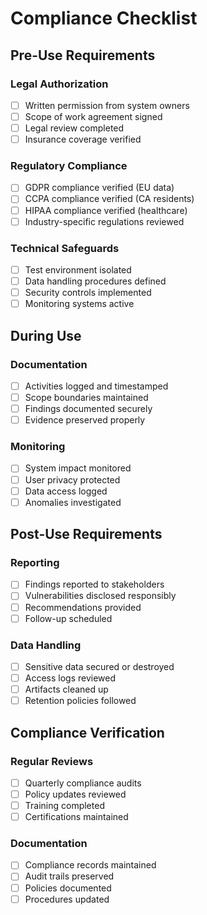 # Compliance Checklist

## Pre-Use Requirements

### Legal Authorization
- [ ] Written permission from system owners
- [ ] Scope of work agreement signed
- [ ] Legal review completed
- [ ] Insurance coverage verified

### Regulatory Compliance
- [ ] GDPR compliance verified (EU data)
- [ ] CCPA compliance verified (CA residents)
- [ ] HIPAA compliance verified (healthcare)
- [ ] Industry-specific regulations reviewed

### Technical Safeguards
- [ ] Test environment isolated
- [ ] Data handling procedures defined
- [ ] Security controls implemented
- [ ] Monitoring systems active

## During Use

### Documentation
- [ ] Activities logged and timestamped
- [ ] Scope boundaries maintained
- [ ] Findings documented securely
- [ ] Evidence preserved properly

### Monitoring
- [ ] System impact monitored
- [ ] User privacy protected
- [ ] Data access logged
- [ ] Anomalies investigated

## Post-Use Requirements

### Reporting
- [ ] Findings reported to stakeholders
- [ ] Vulnerabilities disclosed responsibly
- [ ] Recommendations provided
- [ ] Follow-up scheduled

### Data Handling
- [ ] Sensitive data secured or destroyed
- [ ] Access logs reviewed
- [ ] Artifacts cleaned up
- [ ] Retention policies followed

## Compliance Verification

### Regular Reviews
- [ ] Quarterly compliance audits
- [ ] Policy updates reviewed
- [ ] Training completed
- [ ] Certifications maintained

### Documentation
- [ ] Compliance records maintained
- [ ] Audit trails preserved
- [ ] Policies documented
- [ ] Procedures updated